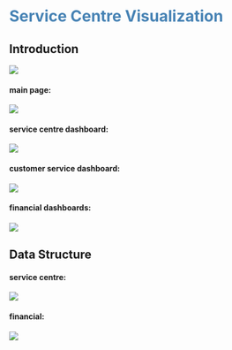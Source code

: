 # <font color="steelblue">Service Centre Visualization</font>
## Introduction
![](https://s1.ax1x.com/2022/09/22/xFD23F.png)
#### main page:
![](https://s1.ax1x.com/2022/09/22/xFD6hT.md.png)
#### service centre dashboard:
![](E:\Workspaces\PyCharm\Pictures\Service-Centre-Visualization\intro03.png)
#### customer service dashboard:
![](E:\Workspaces\PyCharm\Pictures\Service-Centre-Visualization\intro04.png)
#### financial dashboards:
![](E:\Workspaces\PyCharm\Pictures\Service-Centre-Visualization\intro05.png)
## Data Structure
#### service centre:
![](E:\Workspaces\PyCharm\Pictures\Service-Centre-Visualization\intro06.png)
#### financial:
![](E:\Workspaces\PyCharm\Pictures\Service-Centre-Visualization\intro07.png)
